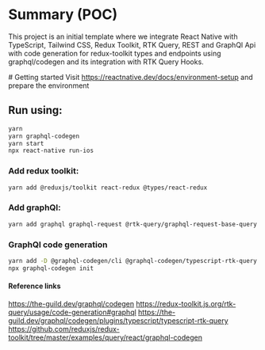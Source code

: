 # Summary (POC)
This project is an initial template where we integrate React Native with TypeScript, Tailwind CSS, Redux Toolkit, RTK Query, REST and GraphQl Api with code generation for redux-toolkit types and endpoints using graphql/codegen and its integration with RTK Query Hooks.

# Getting started
Visit https://reactnative.dev/docs/environment-setup and prepare the environment

## Run using:
```bash
yarn
yarn graphql-codegen
yarn start
npx react-native run-ios
```

### Add redux toolkit:
```bash
yarn add @reduxjs/toolkit react-redux @types/react-redux
```

### Add graphQl:
```bash
yarn add graphql graphql-request @rtk-query/graphql-request-base-query
```

### GraphQl code generation
```bash
yarn add -D @graphql-codegen/cli @graphql-codegen/typescript-rtk-query @graphql-codegen/typescript-operations @graphql-codegen/near-operation-file-preset
npx graphql-codegen init
```
#### Reference links
https://the-guild.dev/graphql/codegen
https://redux-toolkit.js.org/rtk-query/usage/code-generation#graphql
https://the-guild.dev/graphql/codegen/plugins/typescript/typescript-rtk-query
https://github.com/reduxjs/redux-toolkit/tree/master/examples/query/react/graphql-codegen
